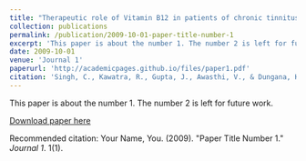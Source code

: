 ```yaml
---
title: "Therapeutic role of Vitamin B12 in patients of chronic tinnitus: A pilot study"
collection: publications
permalink: /publication/2009-10-01-paper-title-number-1
excerpt: 'This paper is about the number 1. The number 2 is left for future work.'
date: 2009-10-01
venue: 'Journal 1'
paperurl: 'http://academicpages.github.io/files/paper1.pdf'
citation: 'Singh, C., Kawatra, R., Gupta, J., Awasthi, V., & Dungana, H. (2016). Therapeutic role of Vitamin B12 in patients of chronic tinnitus: A pilot study. Noise & health, 18(81), 93–97. https://doi.org/10.4103/1463-1741.178485.'
---
```

This paper is about the number 1. The number 2 is left for future work.

[Download paper here](http://academicpages.github.io/files/paper1.pdf)

Recommended citation: Your Name, You. (2009). "Paper Title Number 1." <i>Journal 1</i>. 1(1).
